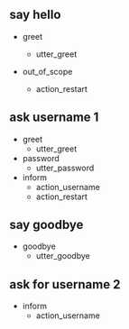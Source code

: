 ## say hello
* greet
  - utter_greet

* out_of_scope
  - action_restart


## ask username 1
* greet
  - utter_greet
* password
  - utter_password
* inform
  - action_username
  - action_restart

## say goodbye
* goodbye
  - utter_goodbye


## ask for username 2
* inform
  - action_username
